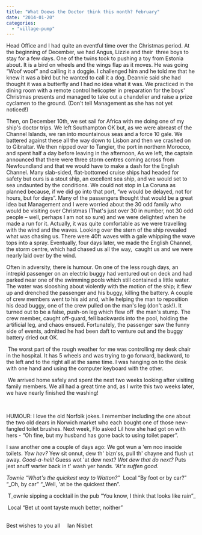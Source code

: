 ```yaml
---
title: "What Doews the Doctor think this month? February"
date: "2014-01-20"
categories: 
  - "village-pump"
---
```


Head Office and I had quite an eventful time over the Christmas period. At the beginning of December, we had Angus, Lizzie and their  three boys to stay for a few days. One of the twins took to pushing a toy from Estonia about. It is a bird on wheels and the wings flap as it moves. He was going “Woof woof” and calling it a doggie. I challenged him and he told me that he knew it was a bird but he wanted to call it a dog. Deannie said she had thought it was a butterfly and I had no idea what it was. We practiced in the dining room with a remote control helicopter in preparation for the boys' Christmas presents and managed to take out a chandelier and raise a prize cyclamen to the ground. (Don't tell Management as she has not yet noticed!)

Then, on December 10th, we set sail for Africa with me doing one of my ship's doctor trips. We left Southampton OK but, as we were abreast of the Channel Islands, we ran into mountainous seas and a force 10 gale. We battered against these all the way down to Lisbon and then we crashed on to Gibraltar. We then nipped over to Tangier, the port in northern Morocco, and spent half a day before leaving in the afternoon, As we left, the captain announced that there were three storm centres coming across from Newfoundland and that we would have to make a dash for the English Channel. Many slab-sided, flat-bottomed cruise ships had headed for safety but ours is a stout ship, an excellent sea ship, and we would set to sea undaunted by the conditions. We could not stop in La Coruna as planned because, if we did go into that port, “we would be delayed, not for hours, but for days”. Many of the passengers thought that would be a great idea but Management and I were worried about the 30 odd family who would be visiting over Christmas (That's just over 30 in number, not 30 odd people – well, perhaps I am not so sure) and we were delighted when he made a run for it. Actually, it was quite comfortable as we were travelling with the wind and the waves. Looking over the stern of the ship revealed what was chasing us. There were 40ft waves with a gale whipping the wave tops into a spray. Eventually, four days later, we made the English Channel, the storm centre, which had chased us all the way,  caught us and we were nearly laid over by the wind.

Often in adversity, there is humour. On one of the less rough days, an intrepid passenger on an electric buggy had ventured out on deck and had parked near one of the swimming pools which still contained a little water. The water was slooshing about violently with the motion of the ship; it flew up and drenched the passenger and his buggy, killing the battery. A couple of crew members went to his aid and, while helping the man to reposition his dead buggy, one of the crew pulled on the man's leg (don't ask!). It turned out to be a false, push-on leg which flew off  the man's stump. The crew member, caught off-guard, fell backwards into the pool, holding the artificial leg, and chaos ensued. Fortunately, the passenger saw the funny side of events, admitted he had been daft to venture out and the buggy battery dried out OK.        

 The worst part of the rough weather for me was controlling my desk chair in the hospital. It has 5 wheels and was trying to go forward, backward, to the left and to the right all at the same time. I was hanging on to the desk with one hand and using the computer keyboard with the other.

 We arrived home safely and spent the next two weeks looking after visiting family members. We all had a great time and, as I write this two weeks later, we have nearly finished the washing!

 

HUMOUR: I love the old Norfolk jokes. I remember including the one about the two old dears in Norwich market who each bought one of those new-fangled toilet brushes. Next week, Flo asked Lil how she had got on with hers - “Oh fine, but my husband has gone back to using toilet paper”.

I saw another one a couple of days ago: We got wun a 'em noo insoide toilets. _Yew hev?_ Yew sit onnut, dew th' bizn'ss, pull th' chayne and flush ut away. _Good-a-hell!_ Guess wot 'at dew next? _Wot dew that do next?_ Puts jest anuff warter back in t' wash yer hands. _'At's suffen good._

_Townie “What's the quickest way to Watton?”_  Local “By foot or by car?” “_Oh, by car” “_Well, 'at be the quickest then”.    

 T_ownie sipping a cocktail in the pub “You know, I think that looks like rain”_

 Local “Bet ut oont tayste much better, noither”

                                                                                                                                Best wishes to you all     Ian Nisbet

